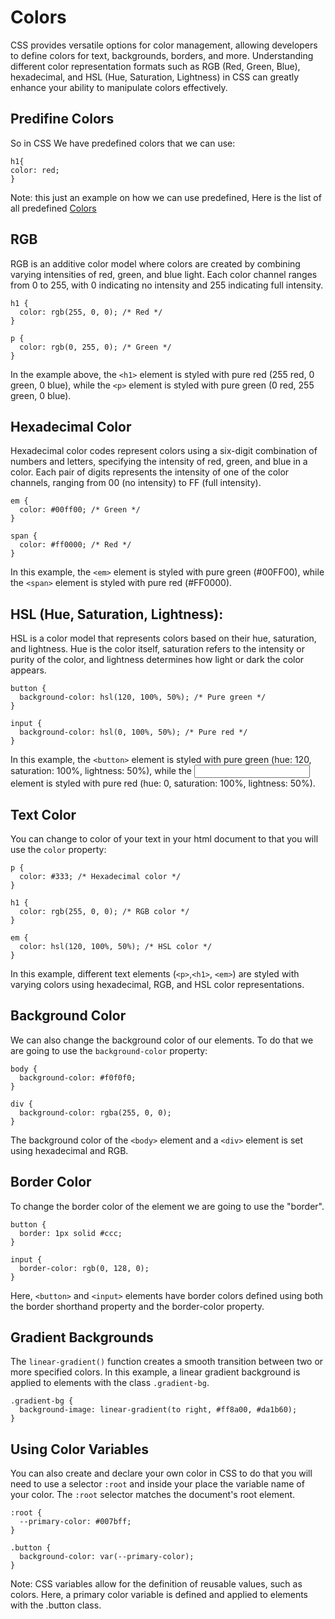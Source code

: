 # Colors
CSS provides versatile options for color management, allowing developers to define colors for text, backgrounds, borders, and more. 
Understanding different color representation formats such as RGB (Red, Green, Blue), hexadecimal, and HSL (Hue, Saturation, Lightness) in CSS can greatly enhance your ability to manipulate colors effectively. 

## Predifine Colors 
So in CSS We have predefined colors that we can use:
```
h1{
color: red;
}
```
Note: this just an example on how we can use predefined, Here is the list of all predefined [Colors](https://www.w3schools.com/colors/colors_names.asp)

## RGB
RGB is an additive color model where colors are created by combining varying intensities of red, green, and blue light. Each color channel ranges from 0 to 255, with 0 indicating no intensity and 255 indicating full intensity.
```
h1 {
  color: rgb(255, 0, 0); /* Red */
}

p {
  color: rgb(0, 255, 0); /* Green */
}
```
In the example above, the `<h1>` element is styled with pure red (255 red, 0 green, 0 blue), while the `<p>` element is styled with pure green (0 red, 255 green, 0 blue).

##  Hexadecimal Color
Hexadecimal color codes represent colors using a six-digit combination of numbers and letters, specifying the intensity of red, green, and blue in a color. Each pair of digits represents the intensity of one of the color channels, ranging from 00 (no intensity) to FF (full intensity).
```
em {
  color: #00ff00; /* Green */
}

span {
  color: #ff0000; /* Red */
}
```
In this example, the `<em>` element is styled with pure green (#00FF00), while the `<span>` element is styled with pure red (#FF0000).

## HSL (Hue, Saturation, Lightness):

HSL is a color model that represents colors based on their hue, saturation, and lightness. Hue is the color itself, saturation refers to the intensity or purity of the color, and lightness determines how light or dark the color appears.
```
button {
  background-color: hsl(120, 100%, 50%); /* Pure green */
}

input {
  background-color: hsl(0, 100%, 50%); /* Pure red */
}
```
In this example, the `<button>` element is styled with pure green (hue: 120, saturation: 100%, lightness: 50%), while the <input> element is styled with pure red (hue: 0, saturation: 100%, lightness: 50%).


## Text Color
You can change to color of your text in your html document to that you will use the `color` property:
```
p {
  color: #333; /* Hexadecimal color */
}

h1 {
  color: rgb(255, 0, 0); /* RGB color */
}

em {
  color: hsl(120, 100%, 50%); /* HSL color */
}
```
In this example, different text elements (`<p>`,`<h1>`, `<em>`) are styled with varying colors using hexadecimal, RGB, and HSL color representations.

## Background Color
We can also change the background color of our elements. To do that we are going to use the `background-color` property:
```
body {
  background-color: #f0f0f0;
}

div {
  background-color: rgba(255, 0, 0);
}
```
The background color of the `<body>` element and a `<div>` element is set using hexadecimal and RGB.

##  Border Color
To change the border color of the element we are going to use the "border".
```
button {
  border: 1px solid #ccc;
}

input {
  border-color: rgb(0, 128, 0);
}
```
Here, `<button>` and `<input>` elements have border colors defined using both the border shorthand property and the border-color property.

## Gradient Backgrounds
The `linear-gradient()` function creates a smooth transition between two or more specified colors. In this example, a linear gradient background is applied to elements with the class `.gradient-bg`.
```
.gradient-bg {
  background-image: linear-gradient(to right, #ff8a00, #da1b60);
}
```
## Using Color Variables
You can also create and declare your own color in CSS to do that you will need to use a selector `:root` and inside your place the variable name of your color.
The `:root` selector matches the document's root element.
```
:root {
  --primary-color: #007bff;
}

.button {
  background-color: var(--primary-color);
}
```
Note: CSS variables allow for the definition of reusable values, such as colors. Here, a primary color variable is defined and applied to elements with the .button class.
